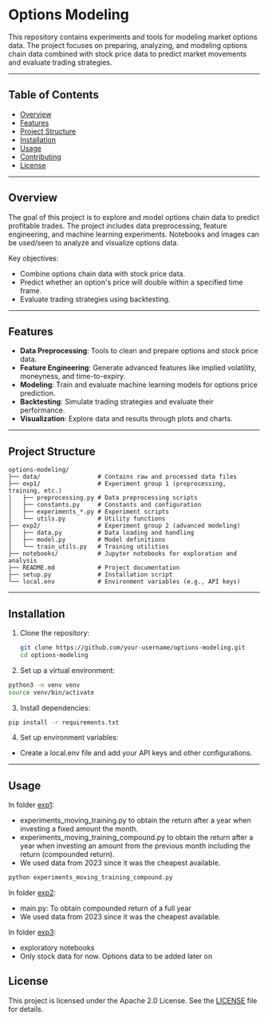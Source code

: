 # Options Modeling

This repository contains experiments and tools for modeling market options data. The project focuses on preparing, analyzing, and modeling options chain data combined with stock price data to predict market movements and evaluate trading strategies.

---

## Table of Contents

- [Overview](#overview)
- [Features](#features)
- [Project Structure](#project-structure)
- [Installation](#installation)
- [Usage](#usage)
- [Contributing](#contributing)
- [License](#license)

---

## Overview

The goal of this project is to explore and model options chain data to predict profitable trades. The project includes data preprocessing, feature engineering, and machine learning experiments. Notebooks and images can be used/seen to analyze and visualize options data.

Key objectives:
- Combine options chain data with stock price data.
- Predict whether an option's price will double within a specified time frame.
- Evaluate trading strategies using backtesting.

---

## Features

- **Data Preprocessing**: Tools to clean and prepare options and stock price data.
- **Feature Engineering**: Generate advanced features like implied volatility, moneyness, and time-to-expiry.
- **Modeling**: Train and evaluate machine learning models for options price prediction.
- **Backtesting**: Simulate trading strategies and evaluate their performance.
- **Visualization**: Explore data and results through plots and charts.

---

## Project Structure
```plaintext
options-modeling/
├── data/                # Contains raw and processed data files
├── exp1/                # Experiment group 1 (preprocessing, training, etc.)
│   ├── preprocessing.py # Data preprocessing scripts
│   ├── constants.py     # Constants and configuration
│   ├── experiments_*.py # Experiment scripts
│   └── utils.py         # Utility functions
├── exp2/                # Experiment group 2 (advanced modeling)
│   ├── data.py          # Data loading and handling
│   ├── model.py         # Model definitions
│   └── train_utils.py   # Training utilities
├── notebooks/           # Jupyter notebooks for exploration and analysis
├── README.md            # Project documentation
├── setup.py             # Installation script
└── local.env            # Environment variables (e.g., API keys)
```
---

## Installation

1. Clone the repository:
   ```bash
   git clone https://github.com/your-username/options-modeling.git
   cd options-modeling
   ```

2. Set up a virtual environment:
```bash
python3 -m venv venv
source venv/bin/activate
```

3. Install dependencies:
```bash
pip install -r requirements.txt
```

4. Set up environment variables:
- Create a local.env file and add your API keys and other configurations.

---

## Usage

In folder [exp1](exp1/):

- experiments_moving_training.py to obtain the return after a year when investing a fixed amount the month.
- experiments_moving_training_compound.py to obtain the return after a year when investing an amount from the previous month including the return (compounded return).
- We used data from 2023 since it was the cheapest available.

```bash
python experiments_moving_training_compound.py
```

In folder [exp2](exp2/):

- main.py: To obtain compounded return of a full year
- We used data from 2023 since it was the cheapest available.

In folder [exp3](exp3/):

- exploratory notebooks 
- Only stock data for now. Options data to be added later on

## License

This project is licensed under the Apache 2.0 License. See the [LICENSE](LICENSE) file for details.
